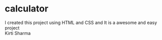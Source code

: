 # calculator
I created this project using HTML and CSS and It is a awesome and easy project
<br>
Kirti Sharma
